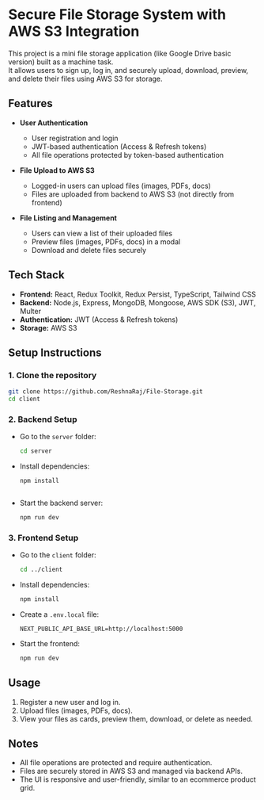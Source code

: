 # Secure File Storage System with AWS S3 Integration

This project is a mini file storage application (like Google Drive basic version) built as a machine task.  
It allows users to sign up, log in, and securely upload, download, preview, and delete their files using AWS S3 for storage.

## Features

- **User Authentication**
  - User registration and login
  - JWT-based authentication (Access & Refresh tokens)
  - All file operations protected by token-based authentication

- **File Upload to AWS S3**
  - Logged-in users can upload files (images, PDFs, docs)
  - Files are uploaded from backend to AWS S3 (not directly from frontend)

- **File Listing and Management**
  - Users can view a list of their uploaded files
  - Preview files (images, PDFs, docs) in a modal
  - Download and delete files securely

## Tech Stack

- **Frontend:** React, Redux Toolkit, Redux Persist, TypeScript, Tailwind CSS
- **Backend:** Node.js, Express, MongoDB, Mongoose, AWS SDK (S3), JWT, Multer
- **Authentication:** JWT (Access & Refresh tokens)
- **Storage:** AWS S3

## Setup Instructions

### 1. Clone the repository

```bash
git clone https://github.com/ReshnaRaj/File-Storage.git
cd client
```

### 2. Backend Setup

- Go to the `server` folder:
  ```bash
  cd server
  ```
- Install dependencies:
  ```bash
  npm install
  ```

  ```
- Start the backend server:
  ```bash
  npm run dev
  ```

### 3. Frontend Setup

- Go to the `client` folder:
  ```bash
  cd ../client
  ```
- Install dependencies:
  ```bash
  npm install
  ```
- Create a `.env.local` file:
  ```
  NEXT_PUBLIC_API_BASE_URL=http://localhost:5000
  ```
- Start the frontend:
  ```bash
  npm run dev
  ```

## Usage

1. Register a new user and log in.
2. Upload files (images, PDFs, docs).
3. View your files as cards, preview them, download, or delete as needed.


## Notes

- All file operations are protected and require authentication.
- Files are securely stored in AWS S3 and managed via backend APIs.
- The UI is responsive and user-friendly, similar to an ecommerce product grid.

